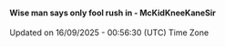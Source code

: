 #### Wise man says only fool rush in - McKidKneeKaneSir
Updated on 16/09/2025 - 00:56:30 (UTC) Time Zone
